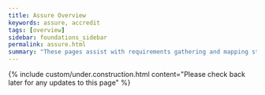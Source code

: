 ```yaml
---
title: Assure Overview
keywords: assure, accredit
tags: [overview]
sidebar: foundations_sidebar
permalink: assure.html
summary: "These pages assist with requirements gathering and mapping stages of an XXXXXXXXXXXXXX3 Messaging Solution development process."
---
```

{% include custom/under.construction.html content="Please check back later for any updates to this page" %}